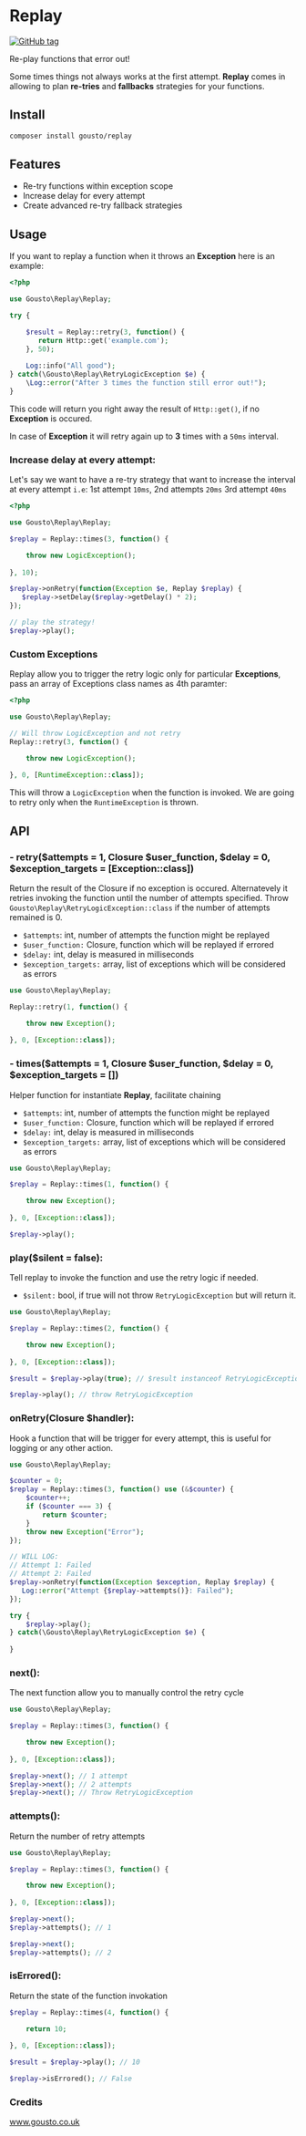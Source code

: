 # Replay


[![GitHub tag](https://img.shields.io/github/tag/gousto/replay.svg)]()


Re-play functions that error out! 

Some times things not always works at the first attempt. 
**Replay** comes in allowing to plan **re-tries** and **fallbacks** strategies for your
functions.

## Install

```bash
composer install gousto/replay
```

## Features

- Re-try functions within exception scope
- Increase delay for every attempt
- Create advanced re-try fallback strategies

## Usage

If you want to replay a function when it throws an **Exception** here is an example:
```php
<?php

use Gousto\Replay\Replay;

try {

    $result = Replay::retry(3, function() {
       return Http::get('example.com'); 
    }, 50);
    
    Log::info("All good");
} catch(\Gousto\Replay\RetryLogicException $e) {
    \Log::error("After 3 times the function still error out!");
}

```
This code will return you right away the result of `Http::get()`, if no **Exception** is occured.

In case of **Exception** it will retry again up to **3** times with a `50ms` interval.

### Increase delay at every attempt:
Let's say we want to have a re-try strategy that want to increase the interval at every attempt
`i.e`: 1st attempt `10ms`, 2nd attempts `20ms` 3rd attempt `40ms`

```php
<?php

use Gousto\Replay\Replay;

$replay = Replay::times(3, function() {

    throw new LogicException();
  
}, 10);

$replay->onRetry(function(Exception $e, Replay $replay) {
   $replay->setDelay($replay->getDelay() * 2); 
});

// play the strategy!
$replay->play();
```

### Custom Exceptions
Replay allow you to trigger the retry logic only for particular **Exceptions**,
pass an array of Exceptions class names as 4th paramter:

```php
<?php

use Gousto\Replay\Replay;

// Will throw LogicException and not retry
Replay::retry(3, function() {

    throw new LogicException();
  
}, 0, [RuntimeException::class]);
```
This will throw a `LogicException` when the function is invoked. 
We are going to retry only when the `RuntimeException` is thrown.

## API

### - retry($attempts = 1, Closure $user_function, $delay = 0, $exception_targets = [Exception::class])
Return the result of the Closure if no exception is occured. Alternatevely it retries invoking the
function until the number of attempts specified. Throw `Gousto\Replay\RetryLogicException::class` if the number
of attempts remained is 0.

- `$attempts`: int, number of attempts the function might be replayed
- `$user_function:` Closure, function which will be replayed if errored
- `$delay:` int, delay is measured in milliseconds
- `$exception_targets:` array, list of exceptions which will be considered as errors

```php
use Gousto\Replay\Replay;

Replay::retry(1, function() {

    throw new Exception();
  
}, 0, [Exception::class]);
```
### - times($attempts = 1, Closure $user_function, $delay = 0, $exception_targets = [])
Helper function for instantiate **Replay**, facilitate chaining

- `$attempts`: int, number of attempts the function might be replayed
- `$user_function:` Closure, function which will be replayed if errored
- `$delay:` int, delay is measured in milliseconds
- `$exception_targets:` array, list of exceptions which will be considered as errors

```php
use Gousto\Replay\Replay;

$replay = Replay::times(1, function() {

    throw new Exception();
  
}, 0, [Exception::class]);

$replay->play();
```

### play($silent = false):
Tell replay to invoke the function and use the retry logic if needed.

- `$silent:` bool, if true will not throw `RetryLogicException` but will return it.

```php
use Gousto\Replay\Replay;

$replay = Replay::times(2, function() {

    throw new Exception();
  
}, 0, [Exception::class]);

$result = $replay->play(true); // $result instanceof RetryLogicException

$replay->play(); // throw RetryLogicException
```

### onRetry(Closure $handler):
Hook a function that will be trigger for every attempt, this is useful for logging or
any other action.

```php
use Gousto\Replay\Replay;

$counter = 0;
$replay = Replay::times(3, function() use (&$counter) {
    $counter++;
    if ($counter === 3) {
        return $counter;
    }
    throw new Exception("Error"); 
});

// WILL LOG:
// Attempt 1: Failed
// Attempt 2: Failed
$replay->onRetry(function(Exception $exception, Replay $replay) {
   Log::error("Attempt {$replay->attempts()}: Failed"); 
});

try {
    $replay->play();
} catch(\Gousto\Replay\RetryLogicException $e) {
    
}
```

### next():
The next function allow you to manually control the retry cycle

```php
use Gousto\Replay\Replay;

$replay = Replay::times(3, function() {

    throw new Exception();
  
}, 0, [Exception::class]);

$replay->next(); // 1 attempt
$replay->next(); // 2 attempts
$replay->next(); // Throw RetryLogicException
```

### attempts():
Return the number of retry attempts
```php
use Gousto\Replay\Replay;

$replay = Replay::times(3, function() {

    throw new Exception();
  
}, 0, [Exception::class]);

$replay->next();
$replay->attempts(); // 1

$replay->next();
$replay->attempts(); // 2
```


### isErrored():
Return the state of the function invokation

```php
$replay = Replay::times(4, function() {

    return 10;
  
}, 0, [Exception::class]);

$result = $replay->play(); // 10

$replay->isErrored(); // False
```

### Credits

www.gousto.co.uk
